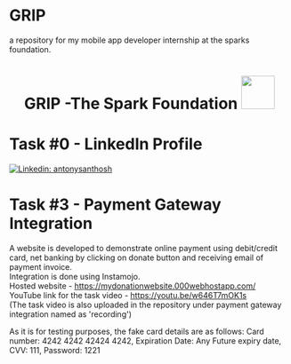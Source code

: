 # GRIP
a repository for my mobile app developer internship at the sparks foundation.
<h1 align="center">GRIP -The Spark Foundation <img src="https://www.thesparksfoundationsingapore.org/images/logo_small.png" width="60"></h1>

# Task #0 - LinkedIn Profile 
[![Linkedin: antonysanthosh](https://img.shields.io/badge/-antonysanthosh-blue?style=flat-square&logo=Linkedin&logoColor=white&link=https://www.linkedin.com/in/antonysanthosh/)](https://www.linkedin.com/in/antonysanthosh/)

# Task #3 - Payment Gateway Integration
A website is developed to demonstrate online payment using debit/credit card, net banking by clicking on donate button and receiving email of payment invoice.<br>
Integration is done using Instamojo.<br>
Hosted website - https://mydonationwebsite.000webhostapp.com/ <br>
YouTube link for the task video - https://youtu.be/w646T7mOK1s <br>
(The task video is also uploaded in the repository under payment gateway integration named as 'recording')

As it is for testing purposes, the fake card details are as follows:
Card number: 4242 4242 42424 4242, Expiration Date: Any Future expiry date, CVV: 111, Password: 1221
